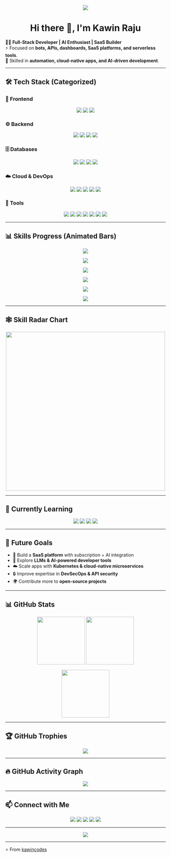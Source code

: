 <!-- BIG Typing SVG Banner -->
<p align="center">
  <a href="https://github.com/kawincodes">
    <img src="https://readme-typing-svg.herokuapp.com?size=40&color=00F700&center=true&vCenter=true&width=900&height=70&lines=Hi%2C+I'm+Kawin+Raju;Full-Stack+Developer;AI+%26+Bot+Enthusiast;Cloud+%7C+SaaS+%7C+Serverless;Building+APIs+%26+Automation+Tools">
  </a>
</p>

<h1 align="center">Hi there 👋, I'm Kawin Raju</h1>

👨‍💻 **Full-Stack Developer | AI Enthusiast | SaaS Builder**  
⚡ Focused on **bots, APIs, dashboards, SaaS platforms, and serverless tools**.  
🚀 Skilled in **automation, cloud-native apps, and AI-driven development**.  

---

## 🛠️ Tech Stack (Categorized)

### 🎨 Frontend  
<p align="center">
  <img src="https://img.shields.io/badge/JavaScript-F7E017?style=for-the-badge&logo=javascript&logoColor=black" />
  <img src="https://img.shields.io/badge/TypeScript-007ACC?style=for-the-badge&logo=typescript&logoColor=white" />
  <img src="https://img.shields.io/badge/React-20232A?style=for-the-badge&logo=react&logoColor=61DAFB" />
</p>

### ⚙️ Backend  
<p align="center">
  <img src="https://img.shields.io/badge/Python-3776AB?style=for-the-badge&logo=python&logoColor=white" />
  <img src="https://img.shields.io/badge/Flask-000000?style=for-the-badge&logo=flask&logoColor=white" />
  <img src="https://img.shields.io/badge/FastAPI-009688?style=for-the-badge&logo=fastapi&logoColor=white" />
  <img src="https://img.shields.io/badge/Node.js-43853D?style=for-the-badge&logo=node.js&logoColor=white" />
</p>

### 🗄️ Databases  
<p align="center">
  <img src="https://img.shields.io/badge/MongoDB-4EA94B?style=for-the-badge&logo=mongodb&logoColor=white" />
  <img src="https://img.shields.io/badge/Firebase-FFCA28?style=for-the-badge&logo=firebase&logoColor=black" />
  <img src="https://img.shields.io/badge/PostgreSQL-316192?style=for-the-badge&logo=postgresql&logoColor=white" />
  <img src="https://img.shields.io/badge/Redis-DC382D?style=for-the-badge&logo=redis&logoColor=white" />
</p>

### ☁️ Cloud & DevOps  
<p align="center">
  <img src="https://img.shields.io/badge/AWS-232F3E?style=for-the-badge&logo=amazonaws&logoColor=white" />
  <img src="https://img.shields.io/badge/Azure-0089D6?style=for-the-badge&logo=microsoftazure&logoColor=white" />
  <img src="https://img.shields.io/badge/Cloudflare-F38020?style=for-the-badge&logo=cloudflare&logoColor=white" />
  <img src="https://img.shields.io/badge/Docker-2496ED?style=for-the-badge&logo=docker&logoColor=white" />
  <img src="https://img.shields.io/badge/Nginx-009639?style=for-the-badge&logo=nginx&logoColor=white" />
</p>

### 🧰 Tools  
<p align="center">
  <img src="https://img.shields.io/badge/Git-F05032?style=for-the-badge&logo=git&logoColor=white" />
  <img src="https://img.shields.io/badge/GitHub-100000?style=for-the-badge&logo=github&logoColor=white" />
  <img src="https://img.shields.io/badge/Postman-FF6C37?style=for-the-badge&logo=postman&logoColor=white" />
  <img src="https://img.shields.io/badge/Insomnia-4000BF?style=for-the-badge&logo=insomnia&logoColor=white" />
  <img src="https://img.shields.io/badge/VS%20Code-0078D4?style=for-the-badge&logo=visualstudiocode&logoColor=white" />
  <img src="https://img.shields.io/badge/Linux-FCC624?style=for-the-badge&logo=linux&logoColor=black" />
  <img src="https://img.shields.io/badge/Ubuntu-E95420?style=for-the-badge&logo=ubuntu&logoColor=white" />
</p>

---

## 📊 Skills Progress (Animated Bars)

<p align="center">
  <img src="https://progress-bar.dev/90/?title=Python&width=400&color=3776AB" />
</p>

<p align="center">
  <img src="https://progress-bar.dev/85/?title=Flask%20%2F%20FastAPI&width=400&color=009688" />
</p>

<p align="center">
  <img src="https://progress-bar.dev/75/?title=React%20%2F%20JS&width=400&color=61DAFB" />
</p>

<p align="center">
  <img src="https://progress-bar.dev/70/?title=Node.js&width=400&color=43853D" />
</p>

<p align="center">
  <img src="https://progress-bar.dev/80/?title=Databases&width=400&color=4EA94B" />
</p>

<p align="center">
  <img src="https://progress-bar.dev/78/?title=Cloud%20%2F%20DevOps&width=400&color=FF9900" />
</p>

---

## 🕸️ Skill Radar Chart  

<p align="center">
  <img src="https://quickchart.io/chart?c={type:'radar',data:{labels:['Python','Flask/FastAPI','React/JS','Node.js','Databases','Cloud/DevOps'],datasets:[{label:'Skill Level',data:[90,85,75,70,80,78],backgroundColor:'rgba(0,247,0,0.3)',borderColor:'rgba(0,247,0,1)',pointBackgroundColor:'rgba(0,247,0,1)'}]},options:{scale:{ticks:{beginAtZero:true,max:100}}}}" width="500"/>
</p>

---

## 📖 Currently Learning  
<p align="center">
  <img src="https://img.shields.io/badge/Rust-000000?style=for-the-badge&logo=rust&logoColor=white" />
  <img src="https://img.shields.io/badge/GraphQL-E10098?style=for-the-badge&logo=graphql&logoColor=white" />
  <img src="https://img.shields.io/badge/Kubernetes-326CE5?style=for-the-badge&logo=kubernetes&logoColor=white" />
  <img src="https://img.shields.io/badge/Next.js-000000?style=for-the-badge&logo=next.js&logoColor=white" />
</p>

---

## 🎯 Future Goals  
- 🚀 Build a **SaaS platform** with subscription + AI integration  
- 🧠 Explore **LLMs & AI-powered developer tools**  
- ☁️ Scale apps with **Kubernetes & cloud-native microservices**  
- 🔒 Improve expertise in **DevSecOps & API security**  
- 🌍 Contribute more to **open-source projects**  

---

## 📊 GitHub Stats  

<p align="center">
  <img src="https://github-readme-stats.vercel.app/api?username=kawincodes&show_icons=true&theme=tokyonight" height="150"/>
  <img src="https://github-readme-stats.vercel.app/api/top-langs/?username=kawincodes&layout=compact&theme=tokyonight" height="150"/>
</p>

<p align="center">
  <img src="https://github-readme-streak-stats.herokuapp.com/?user=kawincodes&theme=tokyonight" height="150"/>
</p>

---

## 🏆 GitHub Trophies  

<p align="center">
  <img src="https://github-profile-trophy.vercel.app/?username=kawincodes&theme=tokyonight&row=1&column=6" />
</p>

---

## 🔥 GitHub Activity Graph  
<p align="center">
  <img src="https://github-readme-activity-graph.vercel.app/graph?username=kawincodes&theme=tokyo-night" />
</p>

---

## 📫 Connect with Me  

<p align="center">
  <a href="https://github.com/kawincodes"><img src="https://img.shields.io/badge/GitHub-100000?style=for-the-badge&logo=github&logoColor=white" /></a>
  <a href="https://linkedin.com/in/your-profile"><img src="https://img.shields.io/badge/LinkedIn-0A66C2?style=for-the-badge&logo=linkedin&logoColor=white" /></a>
  <a href="https://twitter.com/your-profile"><img src="https://img.shields.io/badge/Twitter-1DA1F2?style=for-the-badge&logo=twitter&logoColor=white" /></a>
  <a href="https://dev.to/your-profile"><img src="https://img.shields.io/badge/Dev.to-0A0A0A?style=for-the-badge&logo=dev.to&logoColor=white" /></a>
  <a href="https://your-portfolio-link"><img src="https://img.shields.io/badge/Portfolio-24292F?style=for-the-badge&logo=vercel&logoColor=white" /></a>
</p>

---

<p align="center">
  <img src="https://komarev.com/ghpvc/?username=kawincodes&label=Profile+Views&color=blueviolet&style=flat-square" />
</p>

---

⭐️ From [kawincodes](https://github.com/kawincodes)

